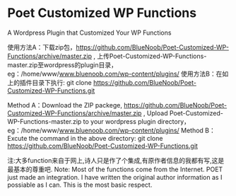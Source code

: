 # Poet Customized WP Functions
A Wordpress Plugin that Customized Your WP Functions

使用方法A：下载zip包，https://github.com/BlueNoob/Poet-Customized-WP-Functions/archive/master.zip , 上传Poet-Customized-WP-Functions-master.zip至wordpress的plugin目录，eg：/home/www/www.bluenoob.com/wp-content/plugins/
使用方法B：在如上的插件目录下执行: git clone https://github.com/BlueNoob/Poet-Customized-WP-Functions.git

Method A：Download the ZIP packege, https://github.com/BlueNoob/Poet-Customized-WP-Functions/archive/master.zip , Upload Poet-Customized-WP-Functions-master.zip to your wordpress plugin directory，eg：/home/www/www.bluenoob.com/wp-content/plugins/
Method B：Excute the command in the above directory: git clone https://github.com/BlueNoob/Poet-Customized-WP-Functions.git

注:大多function来自于网上,诗人只是作了个集成,有原作者信息的我都有写,这是最基本的尊重吧.
Note: Most of the functions come from the Internet. POET just made an integration. I have written the original author information as I possiable as I can. This is the most basic respect.
